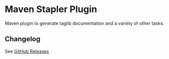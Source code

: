 # Maven Stapler Plugin

Maven plugin to generate taglib documentation and a variety of other tasks.

## Changelog
See [GitHub Releases](https://github.com/jenkinsci/stapler-maven-plugin/releases)
